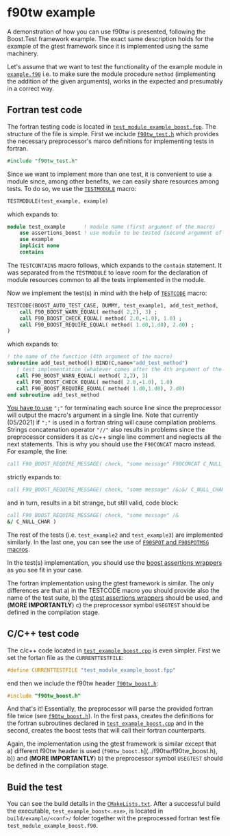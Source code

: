 f90tw example
=============
A demonstration of how you can use f90tw is presented, following the Boost.Test framework example. The exact same description holds for the example of the gtest framework since it is implemented using the same machinery.

Let's assume that we want to test the functionality of the example module in [`example.f90`](example.f90) i.e. to make sure the module procedure `method` (implementing the addition of the given arguments), works in the expected and presumably in a correct way.

Fortran test code
-----------------
The fortran testing code is located in [`test_module_example_boost.fpp`](test_module_example_boost.fpp). The structure of the file is simple. First we include [`f90tw_test.h`](../f90tw/f90tw_test.h) which provides the necessary preprocessor's marco definitions for implementing tests in fortran.
```fortran
#include "f90tw_test.h"
```
Since we want to implement more than one test, it is convenient to use a module since, among other benefits, we can easily share resources among tests. To do so, we use the [`TESTMODULE`](../README.md#Use) macro:
```fortran
TESTMODULE(test_example, example)
```
which expands to:
```fortran
module test_example      ! module name (first argument of the macro)
    use assertions_boost ! use module to be tested (second argument of the macro)
    use example
    implicit none
    contains
```

The `TESTCONTAINS` macro follows, which expands to the `contain` statement. It was separated from the `TESTMODULE` to leave room for the declaration of module resources common to all the tests implemented in the module.

Now we implement the test(s) in mind with the help of [`TESTCODE`](../README.md#Use) macro:
```fortran
TESTCODE(BOOST_AUTO_TEST_CASE, DUMMY, test_example1, add_test_method,
    call F90_BOOST_WARN_EQUAL( method( 2,2), 3) ;
    call F90_BOOST_CHECK_EQUAL( method( 2.0,-1.0), 1.0) ;
    call F90_BOOST_REQUIRE_EQUAL( method( 1.d0,1.d0), 2.d0) ;
)
```
which expands to:
```fortran
! the name of the function (4th argument of the macro)
subroutine add_test_method() BIND(C,name="add_test_method")
   ! test implementation (whatever comes after the 4th argument of the macro)
   call F90_BOOST_WARN_EQUAL( method( 2,2), 3)
   call F90_BOOST_CHECK_EQUAL( method( 2.0,-1.0), 1.0)
   call F90_BOOST_REQUIRE_EQUAL( method( 1.d0,1.d0), 2.d0) 
end subroutine add_test_method
```

<u>You have to use</u> `";"` for terminating each source line since the preprocessor will output the macro's argument in a single line. Note that currently (05/2021) if `";"` is used in a fortran string will cause compilation problems. Strings concatenation operator `"//"` also results in problems since the preprocessor considers it as c/c++ single line comment and neglects all the next statements. This is why you should use the `F90CONCAT` macro instead. For example, the line:
```fortran
call F90_BOOST_REQUIRE_MESSAGE( check, "some message" F90CONCAT C_NULL_CHAR ) ;
```
strictly expands to:
```fortran
call F90_BOOST_REQUIRE_MESSAGE( check, "some message" /&;&/ C_NULL_CHAR ) ;
```
and in turn, results in a bit strange, but still valid, code block:
```fortran
call F90_BOOST_REQUIRE_MESSAGE( check, "some message" /&
&/ C_NULL_CHAR )
```

The rest of the tests (i.e. `test_example2` and `test_example3`) are implemented similarly. In the last one, you can see the use of [`F90SPOT` and `F90SPOTMSG` macros](../READNE.md). 

In the test(s) implementation, you should use the [boost assertions wrappers](../README.md#Boost.test) as you see fit in your case.

The fortran implementation using the gtest framework is similar. The only differences are that a) in the TESTCODE macro you should provide also the name of the test suite, b) the [gtest assertions wrappers](../README.md#Gtest) should be used, and (**MORE IMPORTANTLY**) c) the preprocessor symbol `USEGTEST` should be defined in the compilation stage.


C/C++ test code
---------------
The c/c++ code located in [`test_example_boost.cpp`](test_example_boost.cpp) is even simpler. First we set the fortan file as the `CURRENTTESTFILE`:
```c
#define CURRENTTESTFILE "test_module_example_boost.fpp"
```
end then we include the f90tw header [`f90tw_boost.h`](../f90tw/f90tw_boost.h):
```c
#include "f90tw_boost.h"
```

And that's it! Essentially, the preprocessor will parse the provided fortran file twice (see [`f90tw_boost.h`](../f90tw/f90tw_boost.h)). In the first pass, creates the definitions for the fortran subroutines declared in [`test_example_boost.cpp`](test_example_boost.cpp) and in the second, creates the boost tests that will call their fortran counterparts.

Again, the implementation using the gtest framework is similar except that a) different f90tw header is used (`f90tw_boost.h`](../f90tw/f90tw_boost.h), b)) and (**MORE IMPORTANTLY**) b) the preprocessor symbol `USEGTEST` should be defined in the compilation stage.

Buid the test
-------------
You can see the build details in the [`CMakeLists.txt`](CMakeLists.txt). After a successful build the executable, `test_example_boost<.exe>`, is located in `build/example/<conf>/` folder together wit the preprocessed fortran test file `test_module_example_boost.f90`.